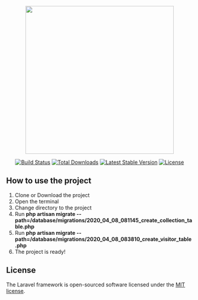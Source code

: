 <p align="center"><img src="https://res.cloudinary.com/dtfbvvkyp/image/upload/v1566331377/laravel-logolockup-cmyk-red.svg" width="400"></p>

<p align="center">
<a href="https://travis-ci.org/laravel/framework"><img src="https://travis-ci.org/laravel/framework.svg" alt="Build Status"></a>
<a href="https://packagist.org/packages/laravel/framework"><img src="https://poser.pugx.org/laravel/framework/d/total.svg" alt="Total Downloads"></a>
<a href="https://packagist.org/packages/laravel/framework"><img src="https://poser.pugx.org/laravel/framework/v/stable.svg" alt="Latest Stable Version"></a>
<a href="https://packagist.org/packages/laravel/framework"><img src="https://poser.pugx.org/laravel/framework/license.svg" alt="License"></a>
</p>

## How to use the project

1. Clone or Download the project
2. Open the terminal
3. Change directory to the project
4. Run <b> php artisan migrate --path=/database/migrations/2020_04_08_081145_create_collection_table.php </b>
5. Run <b> php artisan migrate --path=/database/migrations/2020_04_08_083810_create_visitor_table.php </b>
6. The project is ready!



## License

The Laravel framework is open-sourced software licensed under the [MIT license](https://opensource.org/licenses/MIT).
